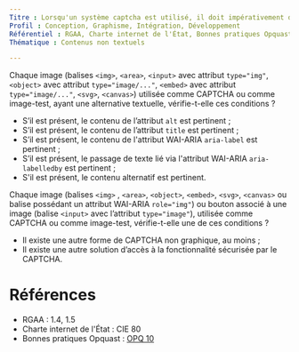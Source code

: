 ```yaml
---
Titre : Lorsqu'un système captcha est utilisé, il doit impérativement disposer d’une alternative accessible.
Profil : Conception, Graphisme, Intégration, Développement
Référentiel : RGAA, Charte internet de l'État, Bonnes pratiques Opquast
Thématique : Contenus non textuels

---
```

Chaque image (balises `<img>`, `<area>`, `<input>` avec attribut `type="img"`, `<object>` avec attribut `type="image/..."`, `<embed>` avec attribut `type="image/..."`, `<svg>`, `<canvas>`) utilisée comme CAPTCHA ou comme image-test, ayant une alternative textuelle, vérifie-t-elle ces conditions ?

* S’il est présent, le contenu de l’attribut `alt` est pertinent ;
* S’il est présent, le contenu de l’attribut `title` est pertinent ;
* S’il est présent, le contenu de l'attribut WAI-ARIA `aria-label` est pertinent ;
* S’il est présent, le passage de texte lié via l'attribut WAI-ARIA `aria-labelledby` est pertinent ;
* S'il est présent, le contenu alternatif est pertinent.


Chaque image (balises `<img>` , `<area>`, `<object>`, `<embed>`, `<svg>`, `<canvas>` ou balise possédant un attribut WAI-ARIA `role="img"`) ou bouton associé à une image (balise `<input>` avec l’attribut `type="image"`), utilisée comme CAPTCHA ou comme image-test, vérifie-t-elle une de ces conditions ?

* Il existe une autre forme de CAPTCHA non graphique, au moins ;
* Il existe une autre solution d’accès à la fonctionnalité sécurisée par le CAPTCHA.


# Références

*   RGAA : 1.4, 1.5
*   Charte internet de l'État : CIE 80
*   Bonnes pratiques Opquast : [OPQ 10](https://checklists.opquast.com/fr/qualiteweb/les-captchas-sont-accompagnes-dune-solution-alternative-dacces)
